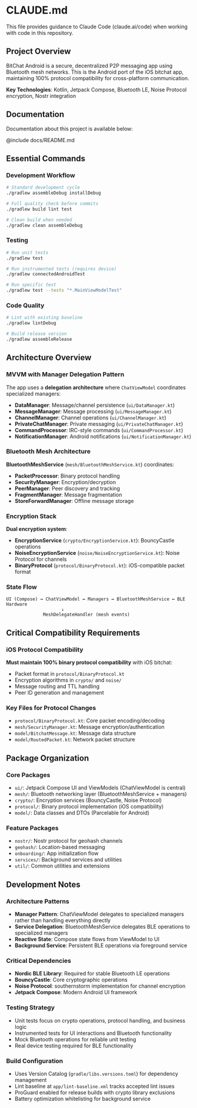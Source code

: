 # CLAUDE.md

This file provides guidance to Claude Code (claude.ai/code) when working with code in this repository.

## Project Overview

BitChat Android is a secure, decentralized P2P messaging app using Bluetooth mesh networks. This is the Android port of the iOS bitchat app, maintaining 100% protocol compatibility for cross-platform communication.

**Key Technologies**: Kotlin, Jetpack Compose, Bluetooth LE, Noise Protocol encryption, Nostr integration

## Documentation

Documentation about this project is available below:

@include docs/README.md

## Essential Commands

### Development Workflow

```bash
# Standard development cycle
./gradlew assembleDebug installDebug

# Full quality check before commits
./gradlew build lint test

# Clean build when needed
./gradlew clean assembleDebug
```

### Testing

```bash
# Run unit tests
./gradlew test

# Run instrumented tests (requires device)
./gradlew connectedAndroidTest

# Run specific test
./gradlew test --tests "*.MainViewModelTest"
```

### Code Quality

```bash
# Lint with existing baseline
./gradlew lintDebug

# Build release version
./gradlew assembleRelease
```

## Architecture Overview

### MVVM with Manager Delegation Pattern

The app uses a **delegation architecture** where `ChatViewModel` coordinates specialized managers:

- **DataManager**: Message/channel persistence (`ui/DataManager.kt`)
- **MessageManager**: Message processing (`ui/MessageManager.kt`)
- **ChannelManager**: Channel operations (`ui/ChannelManager.kt`)
- **PrivateChatManager**: Private messaging (`ui/PrivateChatManager.kt`)
- **CommandProcessor**: IRC-style commands (`ui/CommandProcessor.kt`)
- **NotificationManager**: Android notifications (`ui/NotificationManager.kt`)

### Bluetooth Mesh Architecture

**BluetoothMeshService** (`mesh/BluetoothMeshService.kt`) coordinates:

- **PacketProcessor**: Binary protocol handling
- **SecurityManager**: Encryption/decryption
- **PeerManager**: Peer discovery and tracking
- **FragmentManager**: Message fragmentation
- **StoreForwardManager**: Offline message storage

### Encryption Stack

**Dual encryption system**:

- **EncryptionService** (`crypto/EncryptionService.kt`): BouncyCastle operations
- **NoiseEncryptionService** (`noise/NoiseEncryptionService.kt`): Noise Protocol for channels
- **BinaryProtocol** (`protocol/BinaryProtocol.kt`): iOS-compatible packet format

### State Flow

```
UI (Compose) ↔ ChatViewModel ↔ Managers ↔ BluetoothMeshService ↔ BLE Hardware
                     ↓
              MeshDelegateHandler (mesh events)
```

## Critical Compatibility Requirements

### iOS Protocol Compatibility

**Must maintain 100% binary protocol compatibility** with iOS bitchat:

- Packet format in `protocol/BinaryProtocol.kt`
- Encryption algorithms in `crypto/` and `noise/`
- Message routing and TTL handling
- Peer ID generation and management

### Key Files for Protocol Changes

- `protocol/BinaryProtocol.kt`: Core packet encoding/decoding
- `mesh/SecurityManager.kt`: Message encryption/authentication
- `model/BitchatMessage.kt`: Message data structure
- `model/RoutedPacket.kt`: Network packet structure

## Package Organization

### Core Packages

- `ui/`: Jetpack Compose UI and ViewModels (ChatViewModel is central)
- `mesh/`: Bluetooth networking layer (BluetoothMeshService + managers)
- `crypto/`: Encryption services (BouncyCastle, Noise Protocol)
- `protocol/`: Binary protocol implementation (iOS compatibility)
- `model/`: Data classes and DTOs (Parcelable for Android)

### Feature Packages

- `nostr/`: Nostr protocol for geohash channels
- `geohash/`: Location-based messaging
- `onboarding/`: App initialization flow
- `services/`: Background services and utilities
- `util/`: Common utilities and extensions

## Development Notes

### Architecture Patterns

- **Manager Pattern**: ChatViewModel delegates to specialized managers rather than handling everything directly
- **Service Delegation**: BluetoothMeshService delegates BLE operations to specialized managers
- **Reactive State**: Compose state flows from ViewModel to UI
- **Background Service**: Persistent BLE operations via foreground service

### Critical Dependencies

- **Nordic BLE Library**: Required for stable Bluetooth LE operations
- **BouncyCastle**: Core cryptographic operations
- **Noise Protocol**: southernstorm implementation for channel encryption
- **Jetpack Compose**: Modern Android UI framework

### Testing Strategy

- Unit tests focus on crypto operations, protocol handling, and business logic
- Instrumented tests for UI interactions and Bluetooth functionality
- Mock Bluetooth operations for reliable unit testing
- Real device testing required for BLE functionality

### Build Configuration

- Uses Version Catalog (`gradle/libs.versions.toml`) for dependency management
- Lint baseline at `app/lint-baseline.xml` tracks accepted lint issues
- ProGuard enabled for release builds with crypto library exclusions
- Battery optimization whitelisting for background service
